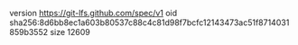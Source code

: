 version https://git-lfs.github.com/spec/v1
oid sha256:8d6bb8ec1a603b80537c88c4c81d98f7bcfc12143473ac51f8714031859b3552
size 12609
